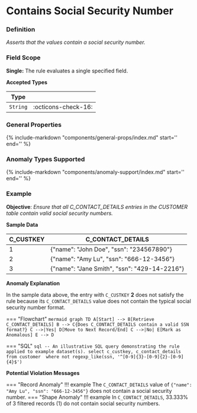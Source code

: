 # Contains Social Security Number

### Definition

*Asserts that the values contain a social security number.*

### Field Scope

**Single:** The rule evaluates a single specified field.

**Accepted Types**

| Type    |                          |
|---------|--------------------------|
| `String` | <div style="text-align:center">:octicons-check-16:</div>     |

### General Properties

{%
    include-markdown "components/general-props/index.md"
    start='<!-- all-props--start -->'
    end='<!-- all-props--end -->'
%}

### Anomaly Types Supported

{%
    include-markdown "components/anomaly-support/index.md"
    start='<!-- all-types--start -->'
    end='<!-- all-types--end -->'
%}

### Example

**Objective**: *Ensure that all C_CONTACT_DETAILS entries in the CUSTOMER table contain valid social security numbers.*

**Sample Data**

| C_CUSTKEY | C_CONTACT_DETAILS              |
|-----------|--------------------|
| 1         | {"name": "John Doe", "ssn": "234567890"}        |
| 2         | <span class="text-negative">{"name": "Amy Lu", "ssn": "666-12-3456"}</span> |
| 3         | {"name": "Jane Smith", "ssn": "429-14-2216"}        |

**Anomaly Explanation**

In the sample data above, the entry with `C_CUSTKEY` **2** does not satisfy the rule because its `C_CONTACT_DETAILS` value does not contain the typical social security number format.

=== "Flowchart"
    ``` mermaid
    graph TD
    A[Start] --> B[Retrieve C_CONTACT_DETAILS]
    B --> C{Does C_CONTACT_DETAILS contain a valid SSN format?}
    C -->|Yes| D[Move to Next Record/End]
    C -->|No| E[Mark as Anomalous]
    E --> D
    ```

=== "SQL"
    ```sql
    -- An illustrative SQL query demonstrating the rule applied to example dataset(s).
    select
        c_custkey,
        c_contact_details
    from customer 
    where
        not regexp_like(ssn, '^[0-9]{3}-[0-9]{2}-[0-9]{4}$')
    ```

**Potential Violation Messages**

=== "Record Anomaly"
    !!! example
        The `C_CONTACT_DETAILS` value of `{"name": "Amy Lu", "ssn": "666-12-3456"}` does not contain a social security number.
=== "Shape Anomaly"
    !!! example
        In `C_CONTACT_DETAILS`, 33.333% of 3 filtered records (1) do not contain social security numbers.

